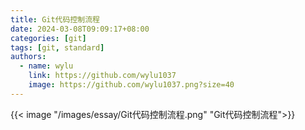 ```yaml
---
title: Git代码控制流程
date: 2024-03-08T09:09:17+08:00
categories: [git]
tags: [git, standard]
authors:
  - name: wylu
    link: https://github.com/wylu1037
    image: https://github.com/wylu1037.png?size=40
---
```


{{< image "/images/essay/Git代码控制流程.png" "Git代码控制流程">}}

